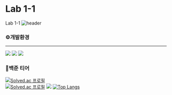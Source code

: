 # Lab 1-1
 Lab 1-1
 ![header](https://capsule-render.vercel.app/api?type=waving&color=timeGradient&text=Welcome%20to%20Eunei's%20GitHub%20👋&animation=twinkling&fontSize=35&fontAlignY=40&fontAlign=70&height=250)
 ### ⚙️개발환경
---
 <img src="https://img.shields.io/badge/Python-3776AB?style=flat&logo=Python&logoColor=white"/>
  <img src="https://img.shields.io/badge/C-A8B9CC?style=flat&logo=C&logoColor=white"/>
   <img src="https://img.shields.io/badge/C++-00599C?style=flat&logo=C++&logoColor=white"/>


   ### 📌백준 티어
 [![Solved.ac
프로필](http://mazassumnida.wtf/api/mini/generate_badge?boj=kwoneunei)](https://solved.ac/kwoneunei)<br/>
[![Solved.ac
프로필](http://mazassumnida.wtf/api/v2/generate_badge?boj=kwoneunei)](https://solved.ac/kwoneunei)
<img src="http://mazandi.herokuapp.com/api?handle=kwoneunei&theme=dark"/>
[![Top Langs](https://github-readme-stats.vercel.app/api/top-langs/?username=kwoneunei&layout=compact)](https://github.com/kwoneunei/github-readme-stats)
